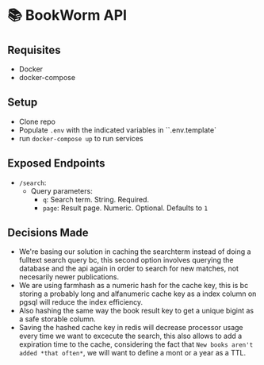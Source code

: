 # 📚 BookWorm API

## Requisites

- Docker
- docker-compose

## Setup

- Clone repo
- Populate `.env` with the indicated variables in ``.env.template`
- run `docker-compose up` to run services


## Exposed Endpoints

- `/search`:
  - Query parameters:
    - `q`: Search term. String. Required.
    - `page`: Result page. Numeric. Optional. Defaults to `1`

## Decisions Made

- We're basing our solution in caching the searchterm instead of doing a fulltext search query bc, this second option involves querying the database and the api again in order to search for new matches, not necesarily newer publications.
- We are using farmhash as a numeric hash for the cache key, this is bc storing a probably long and alfanumeric cache key as a index column on pgsql will reduce the index efficiency.
- Also hashing the same way the book result key to get a unique bigint as a safe storable column.
- Saving the hashed cache key in redis will decrease processor usage every time we want to excecute the search, this also allows to add a expiration time to the cache, considering the fact that `New books aren't added *that often*`, we will want to define a mont or a year as a TTL.

